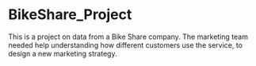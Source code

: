 # BikeShare_Project
This is a project on data from a Bike Share company. The marketing team needed help understanding how different customers use the service, to design a new marketing strategy. 
